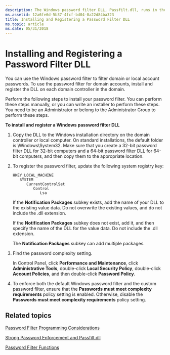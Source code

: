 ```yaml
---
description: The Windows password filter DLL, Passfilt.dll, runs in the security context of the local system account and helps you filter domain or local account passwords.
ms.assetid: 12a6fe6d-5b37-4fcf-bd04-0a22d84ba323
title: Installing and Registering a Password Filter DLL
ms.topic: article
ms.date: 05/31/2018
---
```


# Installing and Registering a Password Filter DLL

You can use the Windows password filter to filter domain or local account passwords. To use the password filter for domain accounts, install and register the DLL on each domain controller in the domain.

Perform the following steps to install your password filter. You can perform these steps manually, or you can write an installer to perform these steps. You need to be an Administrator or belong to the Administrator Group to perform these steps.

**To install and register a Windows password filter DLL**

1.  Copy the DLL to the Windows installation directory on the domain controller or local computer. On standard installations, the default folder is \\Windows\\System32. Make sure that you create a 32-bit password filter DLL for 32-bit computers and a 64-bit password filter DLL for 64-bit computers, and then copy them to the appropriate location.
2.  To register the password filter, update the following system registry key:

    ```
    HKEY_LOCAL_MACHINE
       SYSTEM
          CurrentControlSet
             Control
                Lsa
    ```

    If the **Notification Packages** subkey exists, add the name of your DLL to the existing value data. Do not overwrite the existing values, and do not include the .dll extension.

    If the **Notification Packages** subkey does not exist, add it, and then specify the name of the DLL for the value data. Do not include the .dll extension.

    The **Notification Packages** subkey can add multiple packages.

3.  Find the password complexity setting.

    In Control Panel, click **Performance and Maintenance**, click **Administrative Tools**, double-click **Local Security Policy**, double-click **Account Policies**, and then double-click **Password Policy**.

4.  To enforce both the default Windows password filter and the custom password filter, ensure that the **Passwords must meet complexity requirements** policy setting is enabled. Otherwise, disable the **Passwords must meet complexity requirements** policy setting.

## Related topics

<dl> <dt>

[Password Filter Programming Considerations](password-filter-programming-considerations.md)
</dt> <dt>

[Strong Password Enforcement and Passfilt.dll](strong-password-enforcement-and-passfilt-dll.md)
</dt> <dt>

[Password Filter Functions](management-functions.md)
</dt> </dl>

 

 



